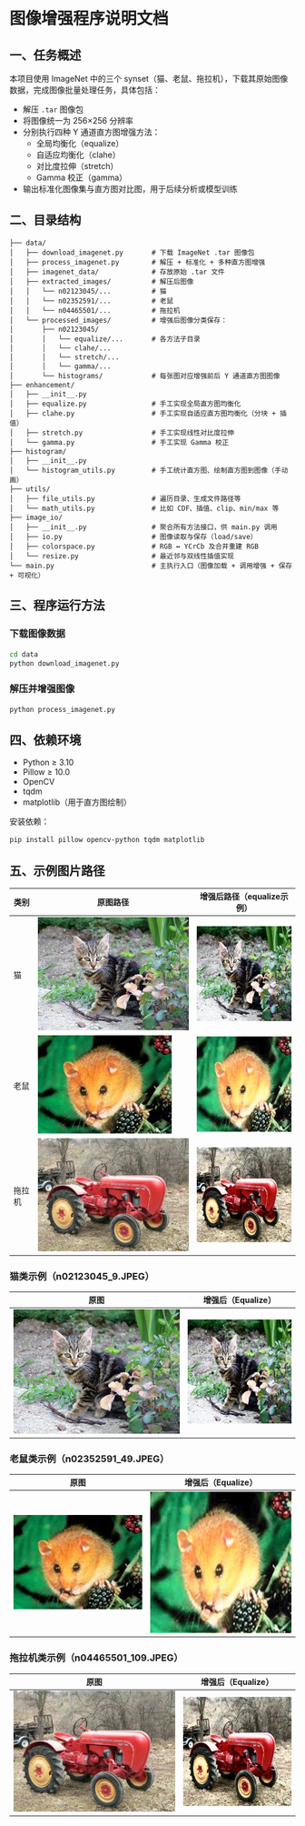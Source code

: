 # 图像增强程序说明文档

## 一、任务概述

本项目使用 ImageNet 中的三个 synset（猫、老鼠、拖拉机），下载其原始图像数据，完成图像批量处理任务，具体包括：

- 解压 `.tar` 图像包
- 将图像统一为 256×256 分辨率
- 分别执行四种 Y 通道直方图增强方法：
  - 全局均衡化（equalize）
  - 自适应均衡化（clahe）
  - 对比度拉伸（stretch）
  - Gamma 校正（gamma）
- 输出标准化图像集与直方图对比图，用于后续分析或模型训练

## 二、目录结构

```
├── data/
│   ├── download_imagenet.py       # 下载 ImageNet .tar 图像包
│   ├── process_imagenet.py        # 解压 + 标准化 + 多种直方图增强
│   ├── imagenet_data/             # 存放原始 .tar 文件
│   ├── extracted_images/          # 解压后图像
│   │   └── n02123045/...          # 猫
│   │   └── n02352591/...          # 老鼠
│   │   └── n04465501/...          # 拖拉机
│   └── processed_images/          # 增强后图像分类保存：
│       ├── n02123045/
│       │   └── equalize/...       # 各方法子目录
│       │   └── clahe/...
│       │   └── stretch/...
│       │   └── gamma/...
│       └── histograms/            # 每张图对应增强前后 Y 通道直方图图像
├── enhancement/
│   ├── __init__.py
│   ├── equalize.py                # 手工实现全局直方图均衡化
│   ├── clahe.py                   # 手工实现自适应直方图均衡化（分块 + 插值）
│   ├── stretch.py                 # 手工实现线性对比度拉伸
│   └── gamma.py                   # 手工实现 Gamma 校正
├── histogram/
│   ├── __init__.py
│   └── histogram_utils.py         # 手工统计直方图、绘制直方图到图像（手动画）
├── utils/
│   ├── file_utils.py              # 遍历目录、生成文件路径等
│   └── math_utils.py              # 比如 CDF、插值、clip、min/max 等
├── image_io/
│   ├── __init__.py                # 聚合所有方法接口，供 main.py 调用
│   ├── io.py                      # 图像读取与保存（load/save）
│   ├── colorspace.py              # RGB ↔ YCrCb 及合并重建 RGB
│   └── resize.py                  # 最近邻与双线性插值实现
└── main.py                        # 主执行入口（图像加载 + 调用增强 + 保存 + 可视化）
```

## 三、程序运行方法

### 下载图像数据
```bash
cd data
python download_imagenet.py
```

### 解压并增强图像
```bash
python process_imagenet.py
```

## 四、依赖环境

- Python ≥ 3.10
- Pillow ≥ 10.0
- OpenCV
- tqdm
- matplotlib（用于直方图绘制）

安装依赖：
```bash
pip install pillow opencv-python tqdm matplotlib
```

## 五、示例图片路径

| 类别   | 原图路径                                                   | 增强后路径（equalize示例）                                  |
|--------|------------------------------------------------------------|--------------------------------------------------------------|
| 猫     | ![](./data/extracted_images/n02123045/n02123045_9.JPEG)         | ![](./data/demo/n02123045/equalize/n02123045_9.JPEG)  |
| 老鼠   | ![](./data/extracted_images/n02352591/n02352591_49.JPEG)        | ![](./data/demo/n02352591/equalize/n02352591_49.JPEG) |
| 拖拉机 | ![](./data/extracted_images/n04465501/n04465501_109.JPEG)       | ![](./data/demo/n04465501/equalize/n04465501_109.JPEG) |

### 猫类示例（n02123045_9.JPEG）

| 原图 | 增强后（Equalize） |
|------|---------------------|
| ![](./data/extracted_images/n02123045/n02123045_9.JPEG) | ![](./data/demo/n02123045/equalize/n02123045_9.JPEG) |

### 老鼠类示例（n02352591_49.JPEG）

| 原图 | 增强后（Equalize） |
|------|---------------------|
| ![](./data/extracted_images/n02352591/n02352591_49.JPEG) | ![](./data/demo/n02352591/equalize/n02352591_49.JPEG) |

### 拖拉机类示例（n04465501_109.JPEG）

| 原图 | 增强后（Equalize） |
|------|---------------------|
| ![](./data/extracted_images/n04465501/n04465501_109.JPEG) | ![](./data/demo/n04465501/equalize/n04465501_109.JPEG) |
